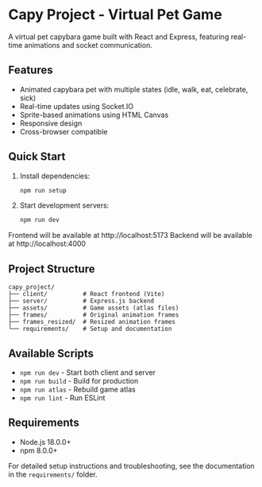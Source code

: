 # Capy Project - Virtual Pet Game

A virtual pet capybara game built with React and Express, featuring real-time animations and socket communication.

## Features

- Animated capybara pet with multiple states (idle, walk, eat, celebrate, sick)
- Real-time updates using Socket.IO
- Sprite-based animations using HTML Canvas
- Responsive design
- Cross-browser compatible

## Quick Start

1. Install dependencies:

   ```bash
   npm run setup
   ```

2. Start development servers:
   ```bash
   npm run dev
   ```

Frontend will be available at http://localhost:5173
Backend will be available at http://localhost:4000

## Project Structure

```
capy_project/
├── client/          # React frontend (Vite)
├── server/          # Express.js backend
├── assets/          # Game assets (atlas files)
├── frames/          # Original animation frames
├── frames_resized/  # Resized animation frames
└── requirements/    # Setup and documentation
```

## Available Scripts

- `npm run dev` - Start both client and server
- `npm run build` - Build for production
- `npm run atlas` - Rebuild game atlas
- `npm run lint` - Run ESLint

## Requirements

- Node.js 18.0.0+
- npm 8.0.0+

For detailed setup instructions and troubleshooting, see the documentation in the `requirements/` folder.
